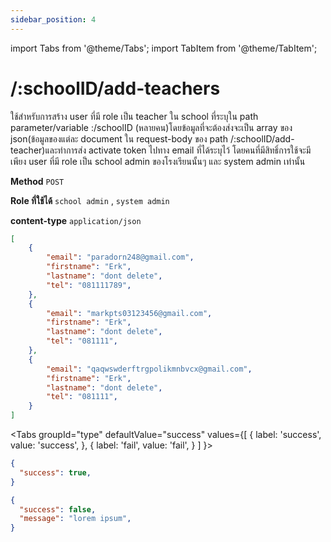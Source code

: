 ```yaml
---
sidebar_position: 4
---
```

import Tabs from '@theme/Tabs';
import TabItem from '@theme/TabItem';

# /:schoolID/add-teachers



ใช้สำหรับการสร้าง user ที่มี role เป็น teacher ใน school ที่ระบุใน path parameter/variable :/schoolID (หลายคน)โดยข้อมูลที่จะต้องส่งจะเป็น array ของ json(ข้อมูลของแต่ละ document ใน request-body ของ path /:schoolID/add-teacher)และทำการส่ง activate token ไปทาง email ที่ได้ระบุไว้ โดยคนที่มีสิทธิ์การใช้จะมีเพียง user ที่มี role เป็น school admin ของโรงเรียนนั้นๆ และ system admin เท่านั้น

**Method** `POST`


**Role ที่ใช้ได้** `school admin` , `system admin`


**content-type** `application/json`


```json title="Request"
[   
    {
        "email": "paradorn248@gmail.com",
        "firstname": "Erk",
        "lastname": "dont delete",
        "tel": "081111789",
    },
    {
        "email": "markpts03123456@gmail.com",
        "firstname": "Erk",
        "lastname": "dont delete",
        "tel": "081111",
    },
    {
        "email": "qaqwswderftrgpolikmnbvcx@gmail.com",
        "firstname": "Erk",
        "lastname": "dont delete",
        "tel": "081111",
    }
]
```

<Tabs
  groupId="type"
  defaultValue="success"
  values={[
    { label: 'success', value: 'success', },
    { label: 'fail', value: 'fail', }
  ]
}>

<TabItem value="success">

```json title="Response"
{
  "success": true,
}
```
</TabItem>

<TabItem value="fail">

```json title="Response"
{
  "success": false,
  "message": "lorem ipsum",
}
```
</TabItem>

</Tabs>
